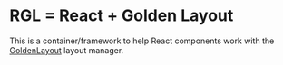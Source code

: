 # RGL = React + Golden Layout

This is a container/framework to help React components work with the [GoldenLayout](https://www.golden-layout.com/) layout manager.